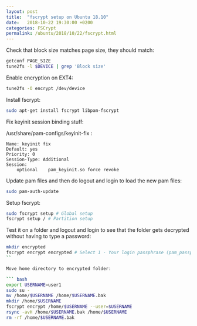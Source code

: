 ```yaml
---
layout: post
title:  "fscrypt setup on Ubuntu 18.10"
date:   2018-10-22 19:30:00 +0200
categories: FSCrypt
permalink: /ubuntu/2018/10/22/fscrypt.html
---
```


Check that block size matches page size, they should match:

``` bash
getconf PAGE_SIZE
tune2fs -l $DEVICE | grep 'Block size'
```

Enable encryption on EXT4:

``` bash
tune2fs -O encrypt /dev/device
```

Install fscrypt:

``` bash
sudo apt-get install fscrypt libpam-fscrypt
```

Fix keyinit session binding stuff:

/usr/share/pam-configs/keyinit-fix :

``` text
Name: keyinit fix
Default: yes
Priority: 0
Session-Type: Additional
Session:
	optional	pam_keyinit.so force revoke
```

Update pam files and then do logout and login to load the new pam files:

``` bash
sudo pam-auth-update
```

Setup fscrypt:

``` bash
sudo fscrypt setup # Global setup
fscrypt setup / # Partition setup
```

Test it on a folder and logout and login to see that the folder gets decrypted without having to type a password:

``` bash
mkdir encrypted
fscrypt encrypt encrypted # Select 1 - Your login passphrase (pam_passphrase)
``

Move home directory to encrypted folder:

``` bash
export USERNAME=user1
sudo su -
mv /home/$USERNAME /home/$USERNAME.bak
mkdir /home/$USERNAME
fscrypt encrypt /home/$USERNAME --user=$USERNAME
rsync -avH /home/$USERNAME.bak /home/$USERNAME
rm -rf /home/$USERNAME.bak
```